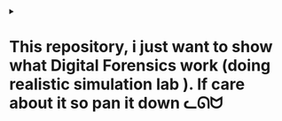 <details>

<summary><h1>This repository, i just want to show what Digital Forensics work (doing realistic simulation lab ). If care about it so pan it down ᓚᘏᗢ </h1></summary>

# Digital_Forensics

![image](https://github.com/user-attachments/assets/da81535d-c9e2-4d72-a2eb-6c07bf2e6f52)

This repository documents a series of digital forensics exercises performed in a simulated lab environment.  Each task demonstrates a key aspect of a digital forensics investigation, from image acquisition to memory analysis.  The goal is to provide a practical, hands-on understanding of the tools and techniques used in real-world digital forensics investigations.

# Task 1: Create a DD-format Image File

**Objective:** Create a bit-by-bit copy (a "forensic image") of a drive using the `dd` command. This is a **crucial first step** in any digital forensics investigation.  The `dd` command, a standard tool in Linux and other Unix-like systems, is used for low-level data copying. By creating an exact copy, we ensure that all data, including deleted files and unallocated space, is preserved.  This allows examiners to analyze the evidence without risking alteration or damage to the original source. We will use the "dd" format as it's a raw, uncompressed format widely compatible with forensic tools.

![image](https://github.com/user-attachments/assets/9ac2fee2-7629-457e-9d5f-1287ce2ff783)

*   **Step 1: File and Group Permissions (Linux) - *Securing the Evidence File***
    *   Before creating the image file, we set up appropriate file system permissions in Linux. **Why is this important?**  Proper permissions are essential for maintaining the **chain of custody** and ensuring the **integrity** of digital evidence.  By restricting access, we prevent unauthorized modification or viewing of the image file.
    *   We create a dedicated group (e.g., `forensics_group`), add this group to the file we are about to create, assign ownership to a designated forensic user, and set specific access rights (e.g., read and write only for the forensic group, read-only for others if necessary, and no execute permissions).  This granular control limits who can interact with the sensitive data within the image file, ensuring only authorized personnel can access and analyze it.

    ![image](https://github.com/user-attachments/assets/f5dc2132-9029-4bf8-b62e-4319ee676c9f)

*   **Step 2: Samba Configuration (Network Share) - *Facilitating Access and Collaboration***
    *   Samba is configured to create a network share. **Why Samba?**  Samba allows seamless file sharing between Linux/Unix-like systems (like Kali Linux where we might be performing analysis) and Windows systems (which might be the system we are imaging or where other analysts are working). This network share enables us to access the image file (and other related files) from different machines on the network. This is beneficial for:
        *   **Collaboration:** Multiple analysts can access the image from their workstations.
        *   **Tool Access:**  If your specialized forensic analysis tools are located on a different system than where the image is created, a network share provides easy access.
    *   We create a dedicated user (e.g., `forensics_user`), set a Samba password for that user to control access to the share, and crucially, add this user to the dedicated group `nhomdieutra` (meaning "investigation group"). This ensures that only members of the investigation team can access the forensic share.

    ![image](https://github.com/user-attachments/assets/40a3a8a3-ad95-4c89-8518-18d7507082f4)

*   **Step 3: Initial Mapping (Physical Machine) - *Initial Setup Attempt***
    *   We first attempted to map a network drive from a Kali Linux machine (a common distribution used for penetration testing and digital forensics) to the physical machine where the target drive was located.  **Why map to the physical machine initially?**  In some scenarios, you might want to directly image a drive connected to a physical machine from a remote analysis workstation. This step represents a common initial approach.

    ![image](https://github.com/user-attachments/assets/f14ae1e3-56f4-4311-af25-b37ef9986e15)

*   **Step 4: Switch to Virtual Machine - *Addressing Practical Limitations***
    *   Due to the large size of the target drive (500GB), we decided to switch to using a virtual machine. **Why the switch?**  Transferring a 500GB image over a network can be very time-consuming and resource-intensive.  Using a virtual machine, especially if the target drive is also virtualized, offers several advantages:
        *   **Speed:** Data transfer within a virtualized environment is often much faster than over a network.
        *   **Resource Efficiency:**  Reduces network bandwidth usage.
        *   **Isolation:**  Keeps the imaging process isolated within the VM environment.

    ![image](https://github.com/user-attachments/assets/fb2add65-4fda-4c7e-97d5-ba04d6300053)

*   **Step 5: Mapping to Virtual Machine - *Establishing the Analysis Environment***
    *   We successfully mapped the network drive (the Samba share we created) to the virtual machine. This establishes the connection between our Kali Linux analysis VM and the location where we will store the image.

    ![image](https://github.com/user-attachments/assets/9e370bd2-53ef-4cfe-87b5-a71f06c290e8)

*   **Step 6: Identify Target Drive - *Verification is Key***
    *   We carefully identified the target drive as "Drive E" within the virtual machine environment. **Why is this step critical?**  **Incorrectly identifying the target drive can lead to imaging the wrong data, or even worse, overwriting the evidence drive!**  Double-checking and verifying the drive letter, size, and contents is paramount before proceeding with image acquisition. *Best practice would be to use disk management tools within the VM to definitively confirm the correct drive.*

    ![image](https://github.com/user-attachments/assets/b9e04084-3d47-46d9-97f8-f0004c72928d)

*   **Step 7: Image Acquisition (dd) - *Creating the Forensic Copy***
    *   We executed the `dd` command to create the `dd` image. **This is the core action of Task 1.**  **What `dd` command would be used here?**  A typical `dd` command for forensic imaging would look like this:
        ```bash
        sudo dd if=/dev/sdb of=/mnt/share/evidence_image.dd bs=4096 conv=noerror,sync status=progress
        ```
        **Let's break down this command:**
        *   `sudo`:  `dd` often requires root privileges to access raw devices.
        *   `if=/dev/sdb`:  **Input File**.  `/dev/sdb` is assumed to be the device node representing the target "Drive E" in the Linux VM. **Important:**  You *must* verify the correct device node for your target drive in your specific environment (using `lsblk`, `fdisk -l`, etc.).  Incorrect device selection can lead to data loss or imaging the wrong drive.
        *   `of=/mnt/share/evidence_image.dd`: **Output File**.  `/mnt/share/evidence_image.dd` specifies the path and filename where the `dd` image will be saved. `/mnt/share` would be the mount point of our Samba share.  Choose a descriptive filename (e.g., `evidence_image.dd`) and location that is easily accessible.
        *   `bs=4096` (or `bs=4k`): **Block Size**. Sets the block size for reading and writing data.  4096 bytes (4KB) is a common and efficient block size for imaging.
        *   `conv=noerror,sync`: **Conversion Options**.
            *   `noerror`:  Tells `dd` to continue copying even if it encounters read errors on the source drive. This is crucial in forensic imaging as you want to capture as much data as possible, even from potentially damaged drives.  Instead of halting on an error, `dd` will attempt to skip over bad sectors.
            *   `sync`:  Pads each input block with zeros to the specified block size if read errors occur. This ensures that the output image is the exact same size as the input drive, even if there are read errors. This helps maintain sector alignment for later analysis.
        *   `status=progress`: (Optional but highly recommended): Displays a progress bar during the imaging process, allowing you to monitor the progress and estimate completion time.

    *   **Documentation is key:** The exact `dd` command used *should always be documented* in your case notes or lab documentation.  This ensures reproducibility and transparency in your process.

    ![image](https://github.com/user-attachments/assets/d656eba5-dbd2-4d8b-80e2-ece70e4931df)

*   **Step 8: Verification (Kali Linux) - *Confirming Image Creation***
    *   We checked the Kali Linux machine (our analysis VM) to confirm that the image file `evidence_image.dd` was successfully created in the Samba share. This is a basic check to ensure the `dd` command completed without major errors and the image file exists where expected.

    ![image](https://github.com/user-attachments/assets/e2dc0d45-1e38-4fb8-b925-f24515a7ea3c)

*   **Step 9: Integrity Check (MD5 Hash) - *Ensuring Data Integrity***
    *   We calculated the MD5 hash of the newly created image file. **Why calculate an MD5 hash?**  **Data Integrity is paramount in forensics.** The MD5 hash acts as a unique digital fingerprint of the image.
    *   **How does it work?** The MD5 algorithm produces a 128-bit hash value.  If even a single bit in the image file is altered (due to data corruption during transfer, storage, or later analysis), the MD5 hash will change completely.
    *   **Best Practice:** You should also calculate the MD5 hash of the *source drive* *before* imaging (if possible and without altering the source drive). Then, compare the hash of the source drive with the hash of the image file. If they match, you have a high degree of confidence that the image is a bit-perfect copy.
    *   We will store this MD5 hash securely and use it later to verify that the image hasn't been tampered with or corrupted at any point during the analysis process. This is a critical part of maintaining the **chain of custody**.

    ![image](https://github.com/user-attachments/assets/3102fae5-3190-4470-8d7e-30a8733edc74)

# Task 2: Convert the Image File from E01 to DD Format

**Objective:** Convert a forensic image from the EnCase Evidence File format (E01) to the raw `dd` format. **Why convert from E01 to DD?**  E01 is a proprietary format primarily associated with EnCase, a commercial forensic software suite. While E01 has advantages like compression and metadata storage, the raw `dd` format is:
*   **Open Standard:** Universally recognized and supported by a vast array of forensic tools, both commercial and open-source.
*   **Interoperable:**  Ensures compatibility across different forensic platforms and operating systems.
*   **Simpler:**  Easier to work with at a low level if needed.
Converting to `dd` makes the image more versatile and accessible for analysis using a wider range of tools.

*   **Step 1: Transfer E01 File - *Accessing the Source Image***
    *   We copied the `Windows_001.E01` file to the mapped network drive accessible from the Kali Linux machine. This makes the E01 image available within our analysis environment.

    ![image](https://github.com/user-attachments/assets/d7115474-e47a-4cb7-a6df-e4c8994cd6c2)

*   **Step 2: Conversion with `xmount` - *Performing the Format Conversion***
    *   We used the `xmount` utility to convert the E01 file to the `dd` format. **Why `xmount`?**  `xmount` is a powerful command-line tool specifically designed for working with various forensic image formats, including E01 (EnCase Evidence File format - EWF).  `xmount` is versatile because it can:
        *   **Convert image formats:** As we are doing here, from E01 to DD.
        *   **Mount images virtually:**  `xmount` can also create a virtual block device from a forensic image *without* actually converting the entire image to a different format first. This is efficient for read-only access.
    *   The likely command used was something like:  `sudo xmount --in ewf --out dd Windows_001.E01 /mnt/e01_mount` (where `/mnt/e01_mount` is a directory you create beforehand to serve as a mount point for `xmount`'s virtual device).
        *   `sudo`: `xmount` may require root privileges.
        *   `--in ewf`: Specifies that the input format is EnCase Evidence File (EWF), which is the E01 format.
        *   `--out dd`: Specifies that the desired output format is raw `dd`.
        *   `Windows_001.E01`:  The input E01 file.
        *   `/mnt/e01_mount`: The mount point directory.  `xmount` will create a virtual device in this directory that represents the converted DD image *or* a mountable representation of the E01 (depending on the specific `xmount` options used). In this case, because we specified `--out dd`, it performs the conversion.

    ![image](https://github.com/user-attachments/assets/f37c4d3b-473a-4f40-9931-94563d54f090)

# Task 3: Mount the Image File on a Linux Workstation

**Objective:** Mount the `dd` image file as a read-only filesystem to access its contents. **Why mount the image?** Mounting allows us to interact with the file system contained within the image in a structured way, as if it were a live drive. This is essential for:
*   **File System Navigation:**  Browsing directories and files using standard file system commands (like `ls`, `cd`, `file`, `cat`, `cp`).
*   **Data Extraction:**  Copying files and directories from the image to our analysis system.
*   **Tool Compatibility:** Many forensic tools are designed to work with mounted file systems.
Mounting should always be done **read-only** to prevent accidental modification of the evidence image.

*   **Step 1: Examine Mounted Files - *Verifying Mount and Exploring Content***
    *   We checked the contents of the mounted directory (`/mnt/dd`) using commands like `ls -l /mnt/dd` to verify that the image was mounted correctly.  We then started exploring the filesystem to get a general overview of its structure and contents. This initial exploration helps to confirm successful mounting and orient us within the file system.

    ![image](https://github.com/user-attachments/assets/8cbf9276-9bd9-4589-bec8-6ef808223639)
    ![image](https://github.com/user-attachments/assets/53ef2679-1f02-4fb9-b557-b54df49a78cf)
    ![image](https://github.com/user-attachments/assets/603529df-5f00-4e48-8ed3-b607175e183a)

*   **Step 2: MD5 Hashing (Images Directory) - *Extracting and Verifying Specific Data***
    *   We calculated the MD5 hashes of files within the `/mnt/dd/images` directory and saved the results to `yeucaubailab.txt`. **Why hash files within a directory?**  This is an example of targeted data extraction and verification.  Perhaps in a scenario, "images" are of particular interest.  Hashing these files serves multiple purposes:
        *   **Integrity Verification:**  If we later copy these images out of the mounted image for further analysis, we can re-calculate their MD5 hashes and compare them to the saved hashes to ensure they haven't been corrupted during extraction.
        *   **Uniqueness Identification:** MD5 hashes can help identify duplicate files within the "images" directory or across the entire image, which can be useful for deduplication or identifying common files.
        *   **Evidence Documentation:** The `yeucaubailab.txt` file serves as a record of the hashes we calculated, documenting our analysis and findings.
    *   The specific command used was likely something like: `find /mnt/dd/images -type f -print0 | xargs -0 md5sum > yeucaubailab.txt`.

    ![image](https://github.com/user-attachments/assets/a88ecb29-90af-4da0-9d86-91fc4a3e2eb7)
    ![image](https://github.com/user-attachments/assets/ecbe52ef-9a93-4d37-b2e0-5e0acf40fc58)

*   **Step 3: MD5 Hashing (Songs Directory) - *Repeating Data Extraction for Another Category***
    *   We repeated the MD5 hashing process for files in the "Songs" directory. **Why hash "Songs"?** This demonstrates applying the same data extraction and verification technique to a different category of files ("Songs").  This could be because "songs" represent another category of potentially relevant evidence in the investigation.  It showcases the scalability and repeatability of the hashing process.

    ![image](https://github.com/user-attachments/assets/656a2f4d-c805-4a15-a4b0-fe1e144e4be9)

*   **Step 4: Mounting an APFS Image - *Handling Different File Systems***
    *   We mounted another `dd` image file, this one containing an Apple File System (APFS). **Why mount an APFS image?** This step demonstrates the ability to work with different file system types commonly encountered in digital forensics.  APFS is the modern file system used by macOS and iOS. Being able to mount and analyze APFS images is crucial when investigating Apple devices.
    *   The likely command would have been something like:  `sudo mount -t apfs -o ro,loop /path/to/image.dd /mnt/apfs` (where `/mnt/apfs` is a mount point you create beforehand).

    ![image](https://github.com/user-attachments/assets/4e46772b-c242-424f-8853-73d9af7e9948)

*   **Step 5: MD5 Hashing (.fseventsd) - *Analyzing System Metadata***
    *   We calculated the MD5 hash of the `.fseventsd` directory (and likely its contents). **Why focus on `.fseventsd`?**  `.fseventsd` is a directory used by macOS to store file system events.  It's a rich source of metadata and can provide valuable insights into user activity, file access patterns, and system events over time.  Analyzing `.fseventsd` can reveal:
        *   File creation, modification, and deletion timestamps.
        *   Application activity related to file access.
        *   Potentially deleted files or actions that are no longer readily apparent in the regular file system.

    ![image](https://github.com/user-attachments/assets/34056b0c-840f-443b-90ad-b622278c7ed0)
    ![image](https://github.com/user-attachments/assets/97d5345e-a02a-4545-8499-223868d0a24f)

*   **Step 6: Continued Hashing - *Comprehensive Data Verification***
    *   We continued calculating hashes and saving them to a text file, likely for further analysis or reporting.  This suggests a more comprehensive effort to hash a larger portion of the mounted image, potentially for a complete inventory of file hashes or to prepare for deeper analysis.

    ![image](https://github.com/user-attachments/assets/0d503e45-7bfe-4698-b432-7adaf70c0a19)

*   **Step 7: Results - *Presenting Findings***
    *   Displayed the results of the hashing operations, likely in the form of the `yeucaubailab.txt` file or a summary of the hashes calculated.  Presenting results clearly is essential for communication in forensic investigations.

    ![image](https://github.com/user-attachments/assets/2083c720-35a9-4159-b162-4996486d0f99)

# Task 4: Extract Hidden Content from the Hard Drive

**Objective:** Use Python scripts to analyze the image and potentially extract hidden content. **Why extract hidden content?**  Attackers and individuals attempting to conceal illicit activity often try to hide data. This could involve:
*   **Deleted Files:**  Files deleted through normal operating system methods may still be recoverable from unallocated space or file system metadata.
*   **Slack Space:**  Unused space within file system clusters can sometimes contain remnants of previously deleted files.
*   **Steganography:**  Data hidden within seemingly innocuous files (like images or audio files).
*   **Hidden Partitions or Volumes:** Areas of the drive not readily accessible through standard file system navigation.
This task aims to explore techniques for uncovering such hidden data.

*   **Script 1: `Phan_tich_Image.py` (Image_Analysis.py) - *Initial Automated Analysis***
    *   This script likely performs initial automated analysis of the image.  **What might this initial analysis include?** Common tasks for a basic image analysis script could be:
        *   **File System Parsing:** Parsing the Master File Table (MFT) in NTFS or similar structures in other file systems to get a list of files and directories, including metadata.
        *   **Deleted File Identification:**  Searching for remnants of deleted file entries in file system metadata.
        *   **File Type Identification:**  Identifying file types based on file signatures (magic numbers) to categorize files.
        *   **Keyword Searching:**  Searching for specific keywords within the image data.

    ![image](https://github.com/user-attachments/assets/059545f4-ead6-4089-90ef-7c5405166da6)

*   **Script 2: `phan_tich_image_pro.py` (Image_Analysis_Pro.py) - *Advanced Analysis and Feature Enhancement***
    *   This script likely builds upon the first script, adding more advanced features or analysis capabilities. **What "pro" features might be included?**  `phan_tich_image_pro.py` could incorporate:
        *   **Deleted File Recovery:**  Attempting to recover the content of deleted files from unallocated space or file system metadata.
        *   **File Carving:**  Searching raw byte streams for file headers and footers to identify and extract files regardless of file system metadata.
        *   **Signature Analysis:**  More sophisticated file type identification and signature matching.
        *   **Data Visualization:**  Presenting analysis results in a more user-friendly or visual format.

    ![image](https://github.com/user-attachments/assets/106c14e8-a4a7-4f37-9601-e00a7e5a5a6c)
    ![image](https://github.com/user-attachments/assets/63d7b60c-28cc-4333-b029-fcd292809a50)

*   **User Directory Exploration - *Targeted Manual Review***
    *   We manually browsed the home directory of the user "roger," specifically navigating to the "Downloads" directory using a file explorer or command line. **Why focus on the "Downloads" directory?**  The "Downloads" directory is a common location where users store files downloaded from the internet or received via email. It's a prime location to look for:
        *   Malware or suspicious executables.
        *   Documents or files related to illicit activity.
        *   Evidence of user actions.
    Manual review complements automated analysis and can uncover details that scripts might miss.

    ![image](https://github.com/user-attachments/assets/6635d2c1-7026-4636-864b-2a423f3e0664)

*   **Script 3: `phan_tich_image_pro_max.py` (Image_Analysis_Pro_Max.py) - *Maximum Feature Set and Accessibility***
    *   This script likely represents the most advanced version of the analysis tool, potentially incorporating the most comprehensive set of features and aiming for improved usability or accessibility. **What "max" features could be added?** `phan_tich_image_pro_max.py` might include:
        *   **Web Interface:** Providing a web-based interface for interacting with the analysis tool and viewing results, as hinted at by the next step.
        *   **Reporting Capabilities:**  Generating automated reports summarizing findings.
        *   **Advanced Carving Techniques:**  More sophisticated file carving algorithms or support for carving specific file types.
        *   **Integration with other tools:**  Potentially integrating with other forensic tools or databases.

    ![image](https://github.com/user-attachments/assets/5eb9c477-a010-4fdc-a3e7-28a8164d465f)

*   **Web Server Access (host='0.0.0.0') - *Remote Access and User Interface***
    *   The addition of `host='0.0.0.0'` in the `phan_tich_image_pro_max.py` script strongly suggests that a web server was integrated into the script. **Why a web server?** A web interface makes the analysis tool more accessible and user-friendly. Setting the host to `0.0.0.0` makes the server accessible from any network interface on the machine, allowing access from:
        *   **Other computers on the network:**  Analysts can access the tool from their workstations using a web browser.
        *   **The physical machine (if the VM is hosted on it):** As indicated in the description, allowing access from the "physical machine."
    This allows for easier interaction with the results of the analysis, potentially through a web-based dashboard or file browser.

    ![image](https://github.com/user-attachments/assets/7fadfc17-8f71-4031-a182-12a313c9644f)
    ![image](https://github.com/user-attachments/assets/6e114bb2-fe2f-4a6e-ac6a-c4a2dd0eb345)

# Task 5: Analyze the Windows Image File System

**Objective:** Use The Sleuth Kit (TSK) tools (`mmls` and `fsstat`) to examine the low-level structure of the file system within the `Windows_002.dd` image. **Why low-level file system analysis?**  Understanding the file system structure is fundamental to digital forensics. Tools like TSK provide insights that go beyond simply browsing files:
*   **Partitioning Scheme:** `mmls` reveals how the disk is partitioned, which is the foundation upon which file systems are built.
*   **File System Type and Metadata:** `fsstat` provides detailed information about the file system itself, including its type, size, metadata structures, and important offsets.
*   **Metadata Entry Exploration:** Examining specific metadata entries (like the Root Directory, Volume Bitmap, $Secure, $Extend) gives a deeper understanding of how NTFS manages files, security, and extended features.
*   **Inode-level Analysis:**  Working with inodes allows for analysis at a fundamental level, independent of file paths, which can be crucial for recovering deleted files or understanding file system operations.

*   **Step 1: Partition Table Analysis (`mmls`) - *Understanding Disk Layout***
    *   We used the `mmls` command to display the partition table of the `Windows_002.dd` image. **What does `mmls` show us?**  `mmls` (Media Layer Sleuth) analyzes the media layer and shows:
        *   **Partitions:**  Lists each partition defined on the disk image.
        *   **Start and End Sectors:**  Indicates the physical location of each partition on the disk in terms of sectors.
        *   **Size:**  The size of each partition.
        *   **Partition Type:**  Identifies the type of each partition (e.g., NTFS, FAT32, Linux native).
        *   **Description:**  Sometimes provides a descriptive label for the partition.
    This command helps to understand the overall organization of the disk *before* delving into specific file systems. Example: `mmls Windows_002.dd`.

    ![image](https://github.com/user-attachments/assets/1684fac8-6405-4523-8b06-6bea83689b9f)

*   **Step 2: File System Details (`fsstat`) - *File System Metadata Examination***
    *   We used the `fsstat` command to display detailed information about the file system within the `Windows_002.dd` image. **What does `fsstat` reveal?** `fsstat` (File System STATistics) provides file system-specific metadata, including:
        *   **File System Type:** Confirms the file system type (e.g., NTFS, FAT, EXT).
        *   **Volume Label:**  The name assigned to the volume.
        *   **Block Size and Cluster Size:**  Fundamental units of data allocation in the file system.
        *   **Inode Count and Range:**  Information about inodes (file system objects) and their numbering scheme.
        *   **Important Offsets:**  Locations of key metadata structures within the file system (e.g., MFT start in NTFS).
    Example: `fsstat Windows_002.dd`.

    ![image](https://github.com/user-attachments/assets/c9a15a7b-3710-433a-86fb-11bd4bae75bd)

*   **NTFS Metadata Entries - *Key File System Structures***
    *   The following are key metadata entries within the NTFS file system that `fsstat` might identify and that are crucial to understand for NTFS analysis:

        *   **5: Root Directory:**  The top-level directory of the file system.  **Why is the root directory important?** It's the starting point for navigating the entire file system. All other files and directories are ultimately located beneath the root directory.

            ![image](https://github.com/user-attachments/assets/7fd3144f-78cc-4713-92e6-ab5c8f9d0aed)

        *   **6: Volume Bitmap:** A file that tracks which clusters (allocation units) on the volume are in use and which are free. **Why is the Volume Bitmap significant?** It's essential for file system integrity and recovery.  By analyzing the bitmap, you can:
            *   Understand disk space utilization.
            *   Identify unallocated space where deleted files might reside.
            *   Potentially repair file system inconsistencies.

            ![image](https://github.com/user-attachments/assets/ef402b42-d095-4b97-a1e2-85c3c97fa6ed)

        *   **9: $Secure:**  Contains security descriptors for files and directories.  **Why is $Secure relevant to forensics?** It manages Access Control Lists (ACLs) that define permissions for users and groups. Analyzing `$Secure` can reveal:
            *   Who has access to specific files and directories.
            *   Potential unauthorized access attempts or privilege escalations.
            *   Evidence of data exfiltration or tampering based on permission changes.

            ![image](https://github.com/user-attachments/assets/2f72d569-cfde-4e52-9c21-e36f59b4766e)

        *   **11: $Extend:**  A directory that contains other metadata files used to extend the functionality of NTFS, such as `$Quota` (disk quotas), `$ObjId` (object IDs), and `$Reparse` (reparse points). **Why is $Extend of interest?** It houses advanced NTFS features. Analyzing files within `$Extend` can uncover:
            *   Disk quota settings that might be relevant to user activity or data storage limits.
            *   Object IDs that can help track file relationships and history.
            *   Reparse points (like symbolic links or junctions) that could indicate file system manipulation or redirection.

            ![image](https://github.com/user-attachments/assets/646ea15d-fb57-43ac-8439-cc38d315a814)

* **Inode Lookup - *Accessing Files by Inode Number***
    * Find the file name or folder based on the inode number. **Why look up files by inode?** Inode numbers are unique identifiers for file system objects.  In some forensic scenarios, you might know the inode number of a file (e.g., from log files or file system metadata), but not its full path. Inode lookup allows you to:
        *   Locate a file or directory if you only have its inode number.
        *   Access files even if their names or directory structure have been altered.
        *   Work with deleted files that might still have inode entries in file system metadata.
    * **How to do inode lookup with TSK?** You would typically use tools like `istat` (inode status) or `ffind` (find file by inode number) from The Sleuth Kit. The specific command would depend on the file system type and the TSK tools available.  *Example command using `istat` (though `istat` mainly displays inode information, not file names directly):* `istat Windows_002.dd <inode_number>`.  To find filenames associated with inodes, you often need to combine tools and potentially parse output.

    ![image](https://github.com/user-attachments/assets/8015aa79-57a9-4543-bc30-861205008ea2)

*   **File Recovery - *Retrieving Files from the Image***
    *   We recovered files from the image file. **Why file recovery?**  A primary goal of digital forensics is often to recover deleted or lost data.  File recovery techniques aim to:
        *   Retrieve files that have been deleted by the user or operating system.
        *   Recover files from damaged or corrupted file systems.
        *   Extract files that might be hidden or obfuscated.
    *   **How is file recovery done?**  File recovery methods range from simple (undeleting files from the recycle bin) to complex (file carving from unallocated space). In this context, "recovering files from the image" likely refers to using TSK tools like `icat` (inode content access tool) to extract the contents of a file based on its inode number.  *Example `icat` command:* `icat Windows_002.dd <inode_number> > recovered_file.txt`.  Other file recovery tools, both command-line and GUI-based, could also be used depending on the specific recovery needs.

    ![image](https://github.com/user-attachments/assets/984c2c15-37f9-47d5-9e5c-5a40aeae5889)

# Task 6: Create and Analyze a File System Timeline using The Sleuth Kit (TSK)

**Objective:** Create a timeline of file system activity using TSK's `fls` and `mactime` tools. **Why create a file system timeline?** Timelines are invaluable in digital investigations because they:
*   **Chronological Order:**  Organize file system events in chronological order, making it easier to understand the sequence of actions and identify patterns.
*   **Activity Reconstruction:** Help reconstruct user activity, application execution, and system events based on file system timestamps.
*   **Anomaly Detection:**  Enable the detection of unusual or suspicious timestamps that might indicate malicious activity or data manipulation.
*   **Evidence Correlation:**  Facilitate the correlation of file system events with other types of evidence (e.g., event logs, network traffic).

*   **Step 1: Extract Temporal Data (`fls`) - *Gathering File System Timestamps***
    *   We used the `fls` command to extract file system metadata, including timestamps (MAC times - Modification, Access, Change), and write the output to `ado.txt`. **What are MAC times and why are they important?**
        *   **MAC Times:**  Represent three key timestamps associated with files and directories in many file systems:
            *   **Modification Time (Mtime):**  When the file content was last modified.
            *   **Access Time (Atime):**  When the file was last accessed (read or executed).
            *   **Change Time (Ctime):** When file metadata (permissions, ownership, etc.) was last changed.
        *   **Forensic Significance:** MAC times provide a record of file system activity. Analyzing these timestamps can reveal when files were created, accessed, modified, or when system events occurred related to files.
    *   `fls` lists files and directories, including deleted entries (if possible), from a disk image. A likely command would be: `fls -r -m "/" -p Windows_002.dd > ado.txt`.
        *   `-r`:  Recursive, to process all directories and subdirectories.
        *   `-m "/"`:  Mount point. Prepends "/" to file paths in the output, making them absolute paths relative to the root of the mounted image.
        *   `-p`:  Full paths. Displays full pathnames in the output.
        *   `Windows_002.dd`: The input disk image file.
        *   `ado.txt`: The output file where `fls` results are saved (often called a "body file").

    ![image](https://github.com/user-attachments/assets/1437e3db-5915-4b45-a71b-932cb12b065c)
    ![image](https://github.com/user-attachments/assets/a8344012-f94b-40eb-a6fb-c490f165ca10)
    ![image](https://github.com/user-attachments/assets/c70ec20c-4f15-4e9c-b090-22b1fcb86f26)

*   **Step 2: Create Timeline (`mactime`) - *Formatting Temporal Data into a Timeline***
    *   We used the `mactime` command to process the output from `fls` (`ado.txt`) and create a chronological timeline of file system events, saving it to `task4_timeline.txt`. **What does `mactime` do?** `mactime` (MAC time to timeline) takes the "body file" output of `fls` (like `ado.txt`) and:
        *   **Parses MAC times:** Extracts the MAC timestamps from the `fls` output.
        *   **Sorts Chronologically:** Sorts the events by timestamp to create a timeline.
        *   **Formats Output:** Formats the timeline data into a human-readable format, often comma-separated values (CSV) or a similar tabular format.
    *   Example: `mactime -b ado.txt -d > task4_timeline.txt`.
        *   `-b ado.txt`:  Specifies `ado.txt` as the "body file" input.
        *   `-d`:  Specifies delimiter (often defaults to comma, creating CSV-like output).
        *   `task4_timeline.txt`: The output file where the timeline is saved.

    ![image](https://github.com/user-attachments/assets/83587142-b8d2-4937-9243-d461d52cccb6)

*   **Step 3: Timeline Analysis - *Interpreting File System Activity***
    *   We analyzed the `task4_timeline.txt` timeline to understand the sequence of events.  **What to look for in a timeline analysis?**  Key observations from a timeline analysis might include:
        *   **Initial System Creation:**  A cluster of events with very similar timestamps might indicate system installation or creation. The example timeline shows initial creation of NTFS metadata files and directories all around "Thu Dec 19 2019 16:55:24," suggesting a system setup or restore on that date.
        *   **User Activity Patterns:**  Sequences of file accesses, modifications, and creations can reveal user workflows and activities.
        *   **Application Execution:**  File system events related to program files or configuration files can indicate application usage.
        *   **Suspicious Timestamps:**  Timestamps that are inconsistent with normal system operation (e.g., timestamps in the future, timestamps that are abruptly changed) can be indicators of tampering or malicious activity.
        *   **Event Gaps:**  Periods of inactivity in the timeline might also be noteworthy, depending on the context of the investigation.
    *   The timeline helps to visualize the temporal relationships between file system events and allows investigators to focus on time periods of interest.

    ![image](https://github.com/user-attachments/assets/2cf933d3-7885-46f3-91f5-27ba3984a42c)

# Task 7: Analyze Common File Formats using a Hex Editor

**Objective:** Examine the internal structure of files using a hex editor. **Why use a hex editor?**  Hex editors provide a raw, byte-level view of file contents. This is essential for:
*   **File Signature Identification:**  Verifying file types by examining file headers and magic numbers.
*   **Data Carving and Recovery:**  Identifying file fragments or embedded data within files.
*   **Malware Analysis:**  Analyzing the structure of executable files and identifying malicious code patterns.
*   **File Format Understanding:**  Gaining a deeper understanding of how different file formats are structured.
*   **Tampering Detection:**  Identifying subtle modifications or inconsistencies in file structures that might indicate tampering.

*   **Step 1: Analyze "FileMau.docx" (SampleFile.docx) - *DOCX File Structure Examination***
    *   We examined a DOCX file in a hex editor. **What are we looking for in a DOCX file?**  DOCX files are based on the ZIP format and contain XML data. In a hex editor, you would expect to see:
        *   **ZIP Header:**  The "PK" (0x50 0x4B in hexadecimal) file signature at the very beginning of the file. This "PK" signature is the telltale sign of a ZIP archive (and DOCX is essentially a ZIP archive).
        *   **XML Content (within the ZIP archive):**  After the ZIP header, you would see binary data representing the compressed XML files that make up the DOCX document content, styles, metadata, etc.  While the XML itself will be compressed, you can still observe the general structure of the ZIP archive.

    ![image](https://github.com/user-attachments/assets/1c14c739-3336-4201-8642-1c1fae2126f9)

*   **Step 2: Analyze "FileMau.gif" (SampleFile.gif) - *GIF File Structure Examination***
    *   We examined a GIF file in a hex editor. **What are we looking for in a GIF file?**  GIF (Graphics Interchange Format) files have specific headers that identify them as GIF images. In a hex editor, you should look for:
        *   **GIF Header (Magic Number):**  Either "GIF87a" or "GIF89a" at the very beginning of the file (in ASCII representation in the hex editor, which corresponds to hexadecimal values). These headers are the definitive identifiers for GIF files.
        *   **Image Data and Control Blocks:**  Following the header, you'll see binary data representing the image pixels, color palettes, and control blocks that define animation or transparency (if applicable).

    ![image](https://github.com/user-attachments/assets/01f5f036-697a-44f0-8b05-8543d825b0a8)

# Task 8: Collect Volatile Information from a Live Windows System

**Objective:** Use the PsTools suite to gather information from a running Windows system. **Why collect volatile information?**  Volatile data is information that exists only in system memory and is lost when the system is powered off or rebooted.  This includes:
*   **Running Processes:**  Information about currently executing programs and their resource usage.
*   **Network Connections:**  Active network connections and listening ports.
*   **Open Files and Handles:**  Lists of files currently opened by processes and system handles.
*   **Registry Data in Memory:**  Parts of the Windows Registry that are cached in memory.
*   **System Logs in Memory:**  Event logs and other system logs that are actively being written to memory.
Collecting volatile data is crucial in incident response and live forensics because it can capture evidence of:
*   Malware running in memory (that might not be persistent on disk).
*   Active network connections to command-and-control servers.
*   Processes accessing sensitive data.
*   System state at the time of an incident.

*   **PsTools Overview - *Powerful System Administration Utilities***
    *   PsTools is a free collection of command-line utilities from Microsoft Sysinternals. **Why PsTools?**  PsTools are incredibly valuable for system administration, troubleshooting, and, importantly, for incident response and digital forensics on Windows systems. They provide powerful capabilities to:
        *   Gather system information remotely or locally.
        *   Manage processes and services.
        *   Interact with the Windows Registry and event logs.
        *   Perform network diagnostics.
    Many of these tools are designed to be used remotely, which is particularly useful in enterprise environments or incident response scenarios.

    ![image](https://github.com/user-attachments/assets/c77ae841-b488-4c30-a378-23a1e2976cab)

*   **1. PsKill - *Process Termination***
    *   Terminates a running process. **Why use PsKill?** In incident response, `PsKill` is essential for quickly stopping malicious processes.  It allows you to terminate processes:
        *   By name (e.g., `SSH.exe`).
        *   By Process ID (PID) (e.g., 7388).
        *   Remotely on another Windows system (if you have administrative credentials).
    This can help contain an incident, prevent further damage, or disrupt attacker activity.

    ![image](https://github.com/user-attachments/assets/f18dbc40-d2f4-4aa9-a4d7-eaab00e738d8)

    *   Example:  `.\\pskill -t 7388` (kills process with PID 7388)

*   **2. PsList - *Process Listing and System Monitoring***
    *   Lists running processes, similar to Task Manager but with more detailed information. **Why use PsList instead of Task Manager?** `PsList` provides more comprehensive information and is command-line driven, making it suitable for scripting and automated data collection. It can show:
        *   Process IDs (PIDs).
        *   Process names.
        *   CPU and memory usage.
        *   Thread counts.
        *   Start times.
        *   Handles and threads.
        *   And more (with options like `-x` for extended information).
    `PsList` is useful for:
        *   Monitoring system performance.
        *   Identifying resource-intensive processes.
        *   Investigating suspicious processes or unusual activity.
        *   Generating process lists for documentation.

    ![image](https://github.com/user-attachments/assets/d5657972-0698-4d95-b61c-3f4a83a92d49)

    *   Example:  `.\\PsList -x` (shows extended information)

*   **3. PsLogList - *Event Log Examination***
    *   Dumps the contents of event logs. **Why examine event logs?** Windows Event Logs are critical sources of information about system events, security events, application events, and errors.  `PsLogList` allows you to:
        *   View event logs from the command line.
        *   Filter events based on various criteria (log name, source, event ID, time range, etc.).
        *   Export event logs for offline analysis.
        *   Access event logs remotely.
    Analyzing event logs is a fundamental part of incident response and digital forensics to:
        *   Track user activity.
        *   Identify security incidents (login failures, account lockouts, etc.).
        *   Troubleshoot system problems.
        *   Establish a timeline of events.

    ![image](https://github.com/user-attachments/assets/8e1e539a-d425-4623-add6-aa224baf9aef)

    *   Example:  `.\\PsLogList`

*   **4. PsPing - *Network Connectivity Testing***
    *   Performs network connectivity tests, similar to the standard `ping` utility, but with added capabilities. **Why use PsPing instead of regular `ping`?** `PsPing` offers more advanced features for network diagnostics, particularly useful in incident response and network troubleshooting. It can:
        *   Measure latency (round-trip time) like `ping`.
        *   Measure bandwidth.
        *   Test TCP port connectivity (to check if a specific port is open on a remote host).
        *   Perform ICMP, TCP, and UDP pings.
    `PsPing` is valuable for:
        *   Verifying network connectivity to remote systems.
        *   Troubleshooting network issues.
        *   Testing if network services are available on specific ports.
        *   Measuring network performance.

    ![image](https://github.com/user-attachments/assets/01e6420f-4b6d-4e5e-ace2-a7b573c776f3)

# Task 9: Analyze a Windows RAM Image File

**Objective:** Analyze a memory dump (RAM image) from a Windows system using Redline and Volatility. **Why RAM analysis?**  As mentioned in Task 8, RAM (Random Access Memory) contains volatile information that is lost when the system is powered off. RAM analysis is critical for:
*   **Detecting Memory-Resident Malware:**  Many types of malware (rootkits, fileless malware, injected code) operate primarily in memory and may leave little or no trace on the hard drive.
*   **Analyzing Running Processes:** Gaining detailed information about processes at the time of memory capture, including their memory usage, loaded modules, and handles.
*   **Recovering Decrypted Data:**  Sensitive data that is encrypted on disk might be decrypted and present in memory during runtime.
*   **Identifying Kernel-Level Activity:** Examining kernel modules, drivers, and system calls can reveal rootkit activity and low-level system manipulations.
*   **Extracting Network Information:**  Network connections, listening ports, and cached network credentials can be found in memory.

*   **Redline Analysis - *GUI-Based Memory Examination***
    *   Redline is a free memory analysis tool from FireEye/Mandiant. **Why Redline?** Redline is a powerful and user-friendly tool, especially for initial triage and analysis of memory dumps. It offers a graphical interface and pre-built analysis modules that simplify common memory forensics tasks.  Redline excels at:
        *   **Automated Analysis:**  Redline performs automated scans and analysis of memory dumps, highlighting potentially suspicious items.
        *   **User-Friendly Interface:**  Provides a GUI for browsing processes, modules, handles, network connections, and other memory artifacts.
        *   **Indicator Scoring:**  Assigns scores to indicators of compromise (IOCs), helping to prioritize investigation efforts.
        *   **Reporting:** Generates reports summarizing findings.

    *   **1. Driver Modules - *Examining Kernel Extensions***
        *   Lists loaded device drivers. **Why analyze driver modules?** Device drivers operate at the kernel level, giving them privileged access to the system. Malware often uses drivers for:
            *   Rootkit functionality (hiding files, processes, network connections).
            *   Kernel-level control and persistence.
            *   Bypassing security mechanisms.
        *   **Observation:**  `RamCaptureDriver64.SYS` in the Administrator's Downloads folder is *highly* suspicious. **Why is this a red flag?**  A driver with a name suggesting RAM capture functionality located in a user's Downloads directory is highly unusual and indicative of:
            *   Malware:  Malware might install a driver for malicious purposes.
            *   Unauthorized Data Collection:  Someone may have intentionally installed a RAM capture tool, possibly for malicious or unauthorized data exfiltration.
            *   Legitimate Tool Misplaced:  While less likely, it could be a legitimate tool that was improperly placed in the Downloads directory.  Regardless, its presence in Downloads and its name warrant immediate investigation.

        ![image](https://github.com/user-attachments/assets/b95d613e-844d-47e1-a750-4da7c6533d7d)

    *   **2. Handles - *Tracking System Resource Access***
        *   Handles are references to system resources (files, registry keys, etc.). **Why analyze handles?** Analyzing handles can reveal:
            *   What files a process is currently accessing (open files, directories, devices).
            *   Which registry keys a process is reading or modifying.
            *   Active network connections associated with a process.
            *   Other system objects (processes, threads, events) that a process is interacting with.
        *   **Example:** The provided examples show handles to registry keys related to recently run programs (`RunMRU`) and autorun programs (`Run`). **Why are these registry keys important?**
            *   `HKEY_USERS\...\Software\Microsoft\Windows\CurrentVersion\Explorer\RunMRU`:  `RunMRU` (Run Most Recently Used) stores a list of programs executed from the "Run" dialog. Malware might use this to track user activity or as part of its execution process.
            *   `HKEY_CURRENT_USER\Software\Microsoft\Windows\CurrentVersion\Run`: The `Run` key is a common location for malware to establish persistence. Programs listed in this key are automatically executed when a user logs in.  Finding entries in the `Run` key associated with unusual or unknown programs is a strong indicator of malware persistence.

        ![image](https://github.com/user-attachments/assets/2a293d7f-23a9-41ce-a6c7-e75f40d8c2eb)
        ![image](https://github.com/user-attachments/assets/cd8ae2a0-e86d-4484-8a2c-0eae495ec03d)
        ![image](https://github.com/user-attachments/assets/c0a69fdc-7a3b-484f-8f91-b864ebef8aee)

    *   **3. Memory Sections - *Process Memory Map***
        *   Memory sections show the different regions of memory used by a process. **Why analyze memory sections?** Examining memory sections can reveal:
            *   Loaded DLLs (Dynamic Link Libraries): DLLs are libraries of code that processes use.  Unusual or unexpected DLLs loaded by a process can be suspicious.
            *   Heap Allocations:  Dynamically allocated memory used by a process.  Large or unusual heap allocations might indicate memory leaks or malicious activity.
            *   Code Sections:  Sections of memory containing executable code.  Analyzing code sections can help identify injected code, shellcode, or other malicious code.
            *   Data Sections:  Sections containing data used by the process.
        *   **Observation:** The analysis of `spoolsv.exe` (a print spooler service) shows that it has been compromised, leading to the creation of other processes (`rundll32.exe`, `cmd.exe`). **Why is `spoolsv.exe` compromise significant?** `spoolsv.exe` is a legitimate Windows service. Malware often targets legitimate processes for process injection to:
            *   Hide its activity by running within a trusted process.
            *   Gain the privileges of the compromised process.
            *   Evade detection by security software that might whitelist legitimate processes.
        *   The child processes `rundll32.exe` and `cmd.exe` spawned from `spoolsv.exe` are also suspicious because they are common tools used by malware for various malicious actions. This process tree relationship is a strong indicator of process injection and potential malware activity.

           ![image](https://github.com/user-attachments/assets/949ad7d1-85b2-4e1d-9ddc-1d8db41c0077)
           ![image](https://github.com/user-attachments/assets/dc9ad625-4155-4548-88d3-0a934a212b28)

    *   **4. Device Tree - *System Hardware Inventory***
        *   Shows the hierarchical relationship of devices connected to the system. **Why analyze the device tree?** The Device Tree provides a structured view of the system's hardware configuration. Analyzing it can help identify:
            *   Unusual or unexpected devices.
            *   Hidden devices that might be used for malicious purposes (e.g., rogue USB devices, hidden network adapters).
            *   Devices that are not properly configured or have driver issues.
            *   Hardware-based rootkits or implants.
        *   **Observation:** "According to section one, a sign of a Drive inserted, and its child process name is RamCAptureDriver."  This likely refers back to the suspicious `RamCaptureDriver64.SYS` driver and suggests that the "Device Tree" analysis might be showing a device associated with this driver, further reinforcing suspicion. *More detail would be needed in the Device Tree section of Redline to fully understand this observation.*

        ![image](https://github.com/user-attachments/assets/ac4c4741-7ad7-428a-b02e-2c3d5fb02691)

    *   **5. Hooks - *System Call Interception***
        *   Hooks are mechanisms that allow a program to intercept and modify the behavior of other programs or the operating system itself. **Why analyze hooks?** Hooks are a powerful technique, but they are also frequently abused by malware. Analyzing hooks can reveal:
            *   Malware that is using hooks to hide its presence (e.g., rootkits hooking system calls to filter output and conceal files or processes).
            *   Keyloggers or data theft malware that are hooking keyboard or network APIs to capture sensitive information.
            *   Process monitoring or manipulation malware that uses hooks to control other applications.
        *   Legitimate uses of hooks exist (e.g., debugging tools, accessibility software), but in a forensic investigation, unusual or unknown hooks warrant careful scrutiny.

        ![image](https://github.com/user-attachments/assets/d909c35c-77f4-461b-be90-612b5e1d75b4)

*   **Volatility Framework - *Command-Line Memory Forensics Powerhouse***
    *   Volatility is a powerful, open-source memory analysis framework. **Why Volatility?** Volatility is a highly regarded and versatile memory forensics tool. Unlike Redline's GUI, Volatility is command-line based and plugin-driven, offering:
        *   **Extensibility:**  Volatility has a vast library of plugins for analyzing various aspects of memory dumps from different operating systems (Windows, Linux, macOS, Android).
        *   **Scriptability:**  Command-line interface allows for scripting and automation of memory analysis tasks.
        *   **Deep Analysis:**  Volatility provides plugins for in-depth analysis of processes, kernel objects, network artifacts, registry data, and much more.
        *   **Cross-Platform:**  Volatility is cross-platform and can be run on Linux, Windows, and macOS.

    *   **1. `memdump` - *Process Memory Extraction***
        *   Extracts the memory space of a specific process. **Why use `memdump`?** `memdump` is useful for:
            *   Isolating a suspicious process for more focused analysis.
            *   Extracting the memory contents of a process for further examination with other tools (e.g., disassemblers, debuggers).
            *   Analyzing the memory of a specific process to identify injected code, configuration data, or sensitive information.
        *   Command Example: `volatility_2.6_win64_standalone.exe -f "E:\\Dieu_tra_so\\Lab4-Resource\\Windows_RAM.mem" --profile=Win2008R2SP0x64 memdump -p 1896 -D "E:\\Dieu_tra_so\\Lab4-Resource\\task2"` (dumps process with PID 1896).
            *   `-f "E:\\Dieu_tra_so\\Lab4-Resource\\Windows_RAM.mem"`: Specifies the memory dump file.
            *   `--profile=Win2008R2SP0x64`:  Specifies the Windows profile for the memory dump.  **Accurate profile selection is critical for Volatility to correctly parse the memory dump.**  You need to know the operating system and service pack of the system from which the memory dump was taken.
            *   `memdump`:  The Volatility plugin to use (process memory dumper).
            *   `-p 1896`:  Specifies the PID of the process to dump (1896 in this example).
            *   `-D "E:\\Dieu_tra_so\\Lab4-Resource\\task2"`:  Specifies the output directory where the process memory dump file will be saved.

         ![image](https://github.com/user-attachments/assets/2889a1a2-a34c-4cb9-86cb-f45fbf4813b9)
         ![image](https://github.com/user-attachments/assets/bef104e5-074c-4e5e-adee-2c5bd41e1a31)

    *   **2. `cmdline` - *Process Command Line Retrieval***
        *   Shows the command line used to launch each process. **Why is the command line important?** The command line used to start a process can provide valuable context and clues about its purpose and origin. It can reveal:
            *   How a process was launched (manually, by a script, automatically at startup).
            *   Command-line arguments passed to the process, which can provide configuration details or indicate malicious intent.
            *   The path to the executable file, which can help verify if it's a legitimate system file or a malicious program.

        ![image](https://github.com/user-attachments/assets/e83df515-8c82-4358-a3e7-7005c6f2b656)

    *   **3. `filescan` - *Memory-Based File Listing***
        *   Scans memory for file objects. **Why `filescan`?** `filescan` can find files that were open in memory, even if:
            *   They have been deleted from the file system.
            *   They are hidden or not readily visible through normal file system browsing.
            *   The file system metadata is corrupted.
        *   `filescan` works by searching for file object structures in memory, which can persist even after files are deleted or unmounted. This can be crucial for recovering evidence of file activity that is no longer present on the disk.

         ![image](https://github.com/user-attachments/assets/eb91fb12-f72d-4010-8025-dae7ba79d94f)

    * **4. `driverscan` - *Memory-Based Driver Listing***
    *    Scans for loaded drivers, and can also reveal hidden drivers. **Why `driverscan`?** Similar to Redline's Driver Modules analysis, `driverscan` in Volatility provides another way to examine loaded drivers in memory. `driverscan` can:
        *   List loaded drivers and their properties.
        *   Potentially detect hidden drivers or rootkit drivers that are attempting to conceal themselves from the operating system.
        *   Provide information about driver load addresses and memory regions.
        *   Supplement Redline's driver analysis or provide driver analysis capabilities when using Volatility independently.

    ![image](https://github.com/user-attachments/assets/9b1a0cc2-f239-4ac0-b17a-69c337adb4b8)

*   **`strings` Command Analysis - *Basic Text Extraction from Raw Memory***
    *   The `strings` command extracts printable strings from a binary file (like a memory dump). **Why use `strings` on a memory dump?** While basic, `strings` can be surprisingly effective for quickly finding human-readable text within raw memory data. This can reveal:
        *   URLs and domain names.
        *   Email addresses.
        *   File paths.
        *   Command-line arguments.
        *   Error messages.
        *   Configuration data.
        *   Potentially even fragments of documents or chat logs.
    `strings` is a quick and easy way to get a first pass at the contents of a memory dump and identify potentially interesting text-based artifacts.
    *   **1. Extract Domain Names - *Identifying Network Destinations***
        *    `strings Windows_RAM.mem | grep -E '\\.(com|net|org)' | sort | uniq`
          This extracts strings that look like domain names ending in .com, .net, or .org. **Why extract domain names?** Domain names found in memory might indicate:
            *   Websites visited by the user.
            *   Communication with command-and-control servers (in malware cases).
            *   Network resources accessed by applications.
            *   Email domains.
        *   `grep -E '\\.(com|net|org)'`:  Uses `grep` (global regular expression print) with extended regular expressions (`-E`) to filter the output of `strings` and keep only lines that match the pattern of a domain name ending in `.com`, `.net`, or `.org`.
        *   `sort | uniq`:  Sorts the output and then uses `uniq` to remove duplicate lines, providing a clean list of unique domain names.

            ![image](https://github.com/user-attachments/assets/4ddf48d8-64ac-4d38-953d-b91bebee70c6)
            ![image](https://github.com/user-attachments/assets/a9dfc65c-5d92-44b5-8c34-989afe0dce51)
            ![image](https://github.com/user-attachments/assets/92648d62-df08-4edc-9090-55eca2ad1391)

    *   **2. Extract Email Addresses - *Identifying Communication Information***
        *   `strings Windows_RAM.mem | grep -E '[A-Za-z0-9._%+-]+@[A-Za-z0-9.-]+\\.[A-Za-z]{2,}' | sort | uniq`
          This extracts strings that match the general pattern of email addresses. **Why extract email addresses?** Email addresses found in memory could be:
            *   User email addresses.
            *   Email addresses used by applications or processes.
            *   Email addresses involved in communications (e.g., in email clients or webmail sessions).
            *   Email addresses used by malware for command-and-control or spamming.
        *   `grep -E '[A-Za-z0-9._%+-]+@[A-Za-z0-9.-]+\\.[A-Za-z]{2,}'`:  Uses `grep` with a regular expression to filter for strings that match the typical email address format.

            ![image](https://github.com/user-attachments/assets/a1cbd257-11b1-448f-a20f-c08194585ebd)

    *   **3. List Commands (cmd and PowerShell) - *Tracing Command-Line Activity***
        *   `strings Windows_RAM.mem | grep -i "cmd.exe " | sort | uniq` (finds command lines involving `cmd.exe`)
        *   `strings Windows_RAM.mem | grep -i "powershell.exe" | sort | uniq`
            This command searches for strings containing `powershell.exe`. **Why look for `cmd.exe` and `powershell.exe`?** `cmd.exe` (Command Prompt) and `powershell.exe` (PowerShell) are command-line interpreters in Windows.  Commands executed via these interpreters leave traces in memory. Finding command lines related to `cmd.exe` or `powershell.exe` in a memory dump can reveal:
            *   Commands executed by the user or by applications.
            *   Potentially malicious commands executed by malware or attackers.
            *   System administration actions.
        *   `grep -i "cmd.exe "` and `grep -i "powershell.exe"`:  Use `grep` with `-i` (case-insensitive) to find lines containing "cmd.exe " or "powershell.exe". The space after "cmd.exe" helps to reduce false positives by matching command lines rather than just occurrences of "cmd.exe" within other strings.
        *   **Important Note:**  While `strings` can find command lines, it's a basic approach.  For more reliable and structured command-line history recovery from memory dumps, Volatility offers plugins like `cmdline` (as shown earlier) and `consoles` (for recovering console history buffers).

        ![image](https://github.com/user-attachments/assets/7bc44feb-1904-461b-b162-679f0044ae24)

# Task 10: Identify and Investigate FTP Brute Force Attacks using Splunk

**Objective:** Use Splunk, a Security Information and Event Management (SIEM) platform, to analyze logs and identify potential FTP brute-force attacks. **Why use a SIEM for log analysis?** SIEM (Security Information and Event Management) tools like Splunk are designed to:
*   **Centralize Log Collection:**  Collect logs from various sources across an IT environment (servers, firewalls, applications, etc.).
*   **Log Aggregation and Normalization:**  Combine logs from different sources and formats into a unified format for easier analysis.
*   **Real-time Monitoring and Alerting:**  Monitor logs in real-time for security events and generate alerts when suspicious activity is detected.
*   **Security Incident Detection and Response:**  Help security analysts identify, investigate, and respond to security incidents by providing powerful log analysis and search capabilities.
*   **Compliance Reporting:**  Generate reports for compliance and auditing purposes.
Using a SIEM is essential for managing and analyzing the large volumes of log data generated in modern IT environments to detect security threats effectively.

*   **Step 1: Splunk Installation - *Setting up the SIEM Platform***
    *   Successfully installed Splunk. **Why install Splunk?**  Splunk is the chosen SIEM platform for this task. Installation is the prerequisite for using Splunk to analyze logs.  *This step might also involve setting up a Splunk "index" to store the FTP logs and configuring Splunk to ingest logs from the FTP server or log file.*

    ![image](https://github.com/user-attachments/assets/33f6a42c-6d45-4319-b9d8-d5bbe018a427)

*   **Step 2: Log Inspection - *Searching and Analyzing FTP Logs in Splunk***
    *   Checked the logs within Splunk. **What kind of logs are we inspecting?**  We are focusing on FTP server logs. **What are we looking for in FTP logs related to brute force?**  To identify a brute-force attack, you would typically look for patterns like:
        *   **Failed Login Attempts:**  FTP logs record failed login attempts. Look for log entries indicating "Login failed," "Authentication failed," or similar messages.
        *   **Source IP Addresses:** Identify the source IP addresses associated with failed login attempts.
        *   **Frequency of Failures:**  A brute-force attack is characterized by a *high frequency* of failed login attempts from the same source IP within a short timeframe.
        *   **Usernames Attempted:** Examine the usernames being used in failed login attempts. Brute-force attacks often try common usernames (e.g., "admin," "root," "test") or lists of usernames.
    *   **Splunk Search (Example):**  To find brute-force attempts in Splunk, you would use Splunk's Search Processing Language (SPL) to query the ingested FTP logs.  A basic SPL query might look like this:
           ```splunk
           index=ftp_logs sourcetype=ftp "Failed password for user"
           | stats count by client_ip, user
           | where count > 5  // Adjust threshold as needed
           | sort -count
           ```
           **Explanation of SPL query:**
           *   `index=ftp_logs sourcetype=ftp "Failed password for user"`:  Searches within the `ftp_logs` index (you would create this index in Splunk and configure it to ingest your FTP logs), for events with the `sourcetype` "ftp" (you would configure this sourcetype when ingesting logs), and that contain the string "Failed password for user" (or a similar string indicating login failure in your specific FTP logs).
           *   `| stats count by client_ip, user`:  Pipes the results to the `stats` command, which calculates statistics. `count by client_ip, user` counts the number of events for each unique combination of `client_ip` (source IP address) and `user` (username).  You need to ensure that your FTP logs are parsed in Splunk to extract fields like `client_ip` and `user`.
           *   `| where count > 5`:  Filters the results to show only those source IPs and usernames that have more than 5 failed login attempts (you would adjust this threshold depending on your environment and the sensitivity of your system).
           *   `| sort -count`:  Sorts the results in descending order of the `count`, so the source IPs with the most failed login attempts appear at the top.

    ![image](https://github.com/user-attachments/assets/df52e6c8-579f-452e-84cb-39441c840b58)

    * **Analysis (not pictured, but crucial):**  After running the Splunk search, you would analyze the results to identify source IPs with a high number of failed login attempts.  You would then investigate these source IPs further to confirm if they are legitimate users or potential attackers performing a brute-force attack.

# Task 11: Investigate Network Attacks using Kiwi Log Viewer

**Objective:** Use Kiwi Log Viewer, a log management tool, to analyze logs and identify a successful FTP login after a potential brute-force attack. **Why use Kiwi Log Viewer?** Kiwi Log Viewer is a simpler log management tool compared to a full-fledged SIEM like Splunk. It's often used for:
*   **Real-time Log Monitoring:**  Viewing logs in real-time as they are generated.
*   **Log Filtering and Searching:**  Filtering and searching logs based on keywords, time ranges, and other criteria.
*   **Centralized Log Collection (from fewer sources, typically):**  Collecting logs from a smaller number of sources, often within a local network.
*   **Basic Log Analysis:**  Performing basic analysis and visualization of log data.
Kiwi Log Viewer is suitable for smaller environments or for focused log analysis tasks where a full SIEM might be overkill. In this task, it's used to demonstrate log analysis using a different tool than Splunk.

*   **Step 1: Log Analysis (Kiwi Log Viewer) - *Examining FTP Logs in Kiwi***
    *   We examined the logs in Kiwi Log Viewer, focusing on FTP login events. **What logs are we looking at in Kiwi?**  Again, we are analyzing FTP server logs, similar to Task 10.  You would need to configure Kiwi Log Viewer to collect logs from the FTP server or load a log file into Kiwi.

*   **Step 2: Identify Successful Login (Response Code 230) - *Pinpointing Successful Authentication***
    *   We know that a successful FTP login typically results in a response code of 230 ("User logged in"). **Why response code 230?** FTP (File Transfer Protocol) uses numerical response codes to indicate the status of commands and server actions.  Response code 230 is the standard FTP response code for a successful user login.  We searched for log entries in Kiwi Log Viewer containing this response code.
    *   **Correlation is Key:** *Crucially*, in a real investigation, finding a successful login (response code 230) is only *one piece* of the puzzle.  To confirm a successful brute-force attack, you would need to **correlate** this successful login event with:
        *   **Preceding failed login attempts:** Look for failed login attempts (with error response codes like 530 - "Not logged in") from the *same source IP address* in the logs *prior* to the successful login.
        *   **Time proximity:**  The successful login should occur shortly *after* a series of failed attempts, indicating the attacker likely guessed the correct credentials after multiple tries.
        *   **Unusual login time or location:**  Consider if the login time or source IP address of the successful login is unusual or unexpected for the legitimate user account.

    ![image](https://github.com/user-attachments/assets/d3e10753-125d-4c38-b28a-739382c29dcf)

*   **Step 3: Identify Log ID - *Referencing the Event***
    *   We identified log ID 8622 as corresponding to the successful login after the brute-force attack. **Why note the Log ID?**  Log IDs are unique identifiers assigned to each log event by Kiwi Log Viewer (or other log management systems).  Noting the Log ID (8622 in this case) allows you to:
        *   **Easily reference this specific event later.**
        *   **Quickly locate the event in the logs if you need to re-examine it.**
        *   **Use the Log ID in reports or documentation to precisely identify the event of interest.**

    ![image](https://github.com/user-attachments/assets/95dae9df-ca2a-4abb-ba7e-54868049090c)

# Thank
</details>
